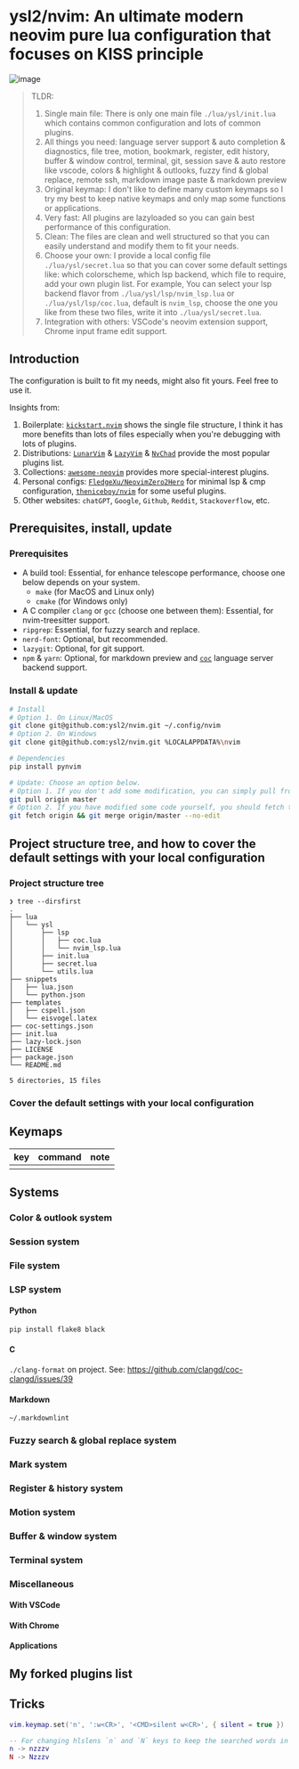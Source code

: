 # ysl2/nvim: An ultimate modern neovim pure lua configuration that focuses on KISS principle

![image](https://github.com/ysl2/nvim/assets/39717545/71741871-8792-4ac8-be7b-fe82504c315f)

> TLDR:
>
> 1. Single main file: There is only one main file `./lua/ysl/init.lua` which contains common configuration and lots of common plugins.
> 2. All things you need: language server support & auto completion & diagnostics, file tree, motion, bookmark, register, edit history, buffer & window control, terminal, git, session save & auto restore like vscode, colors & highlight & outlooks, fuzzy find & global replace, remote ssh, markdown image paste & markdown preview
> 3. Original keymap: I don't like to define many custom keymaps so I try my best to keep native keymaps and only map some functions or applications.
> 4. Very fast: All plugins are lazyloaded so you can gain best performance of this configuration.
> 5. Clean: The files are clean and well structured so that you can easily understand and modify them to fit your needs.
> 6. Choose your own: I provide a local config file `./lua/ysl/secret.lua` so that you can cover some default settings like: which colorscheme, which lsp backend, which file to require, add your own plugin list. For example, You can select your lsp backend flavor from `./lua/ysl/lsp/nvim_lsp.lua` or `./lua/ysl/lsp/coc.lua`, default is `nvim_lsp`, choose the one you like from these two files, write it into `./lua/ysl/secret.lua`.
> 7. Integration with others: VSCode's neovim extension support, Chrome input frame edit support.

## Introduction

The configuration is built to fit my needs, might also fit yours. Feel free to use it.

Insights from:

1. Boilerplate: [`kickstart.nvim`](https://github.com/nvim-lua/kickstart.nvim) shows the single file structure, I think it has more benefits than lots of files especially when you're debugging with lots of plugins.
2. Distributions: [`LunarVim`](https://github.com/LunarVim/LunarVim) & [`LazyVim`](https://github.com/LazyVim/LazyVim) & [`NvChad`](https://github.com/NvChad/NvChad) provide the most popular plugins list.
3. Collections: [`awesome-neovim`](https://github.com/rockerBOO/awesome-neovim) provides more special-interest plugins.
4. Personal configs: [`FledgeXu/NeovimZero2Hero`](https://github.com/FledgeXu/NeovimZero2Hero) for minimal lsp & cmp configuration, [`theniceboy/nvim`](https://github.com/theniceboy/nvim) for some useful plugins.
5. Other websites: `chatGPT`, `Google`, `Github`, `Reddit`, `Stackoverflow`, etc.

## Prerequisites, install, update

### Prerequisites

- A build tool: Essential, for enhance telescope performance, choose one below depends on your system.
  - `make` (for MacOS and Linux only)
  - `cmake` (for Windows only)
- A C compiler `clang` or `gcc` (choose one between them): Essential, for nvim-treesitter support.
- `ripgrep`: Essential, for fuzzy search and replace.
- `nerd-font`: Optional, but recommended.
- `lazygit`: Optional, for git support.
- `npm` & `yarn`: Optional, for markdown preview and [`coc`](https://github.com/neoclide/coc.nvim) language server backend support.

### Install & update

```bash
# Install
# Option 1. On Linux/MacOS
git clone git@github.com:ysl2/nvim.git ~/.config/nvim
# Option 2. On Windows
git clone git@github.com:ysl2/nvim.git %LOCALAPPDATA%\nvim

# Dependencies
pip install pynvim

# Update: Choose an option below.
# Option 1. If you don't add some modification, you can simply pull from the origin url.
git pull origin master
# Option 2. If you have modified some code yourself, you should fetch then you might need to merge your configuration with origin url
git fetch origin && git merge origin/master --no-edit
```

## Project structure tree, and how to cover the default settings with your local configuration

### Project structure tree

```text
❯ tree --dirsfirst
.
├── lua
│   └── ysl
│       ├── lsp
│       │   ├── coc.lua
│       │   └── nvim_lsp.lua
│       ├── init.lua
│       ├── secret.lua
│       └── utils.lua
├── snippets
│   ├── lua.json
│   └── python.json
├── templates
│   ├── cspell.json
│   └── eisvogel.latex
├── coc-settings.json
├── init.lua
├── lazy-lock.json
├── LICENSE
├── package.json
└── README.md

5 directories, 15 files
```

### Cover the default settings with your local configuration

## Keymaps

|key| command | note |
|---|---| --- |
||||

## Systems

### Color & outlook system

### Session system

### File system

### LSP system

#### Python

```bash
pip install flake8 black
```

#### C

`./clang-format` on project. See: https://github.com/clangd/coc-clangd/issues/39

#### Markdown

`~/.markdownlint`

### Fuzzy search & global replace system

### Mark system

### Register & history system

### Motion system

### Buffer & window system

### Terminal system

### Miscellaneous

#### With VSCode

#### With Chrome

#### Applications

## My forked plugins list

## Tricks

```lua
vim.keymap.set('n', ':w<CR>', '<CMD>silent w<CR>', { silent = true })

-- For changing hlslens `n` and `N` keys to keep the searched words in the middle line of screen.
n -> nzzzv
N -> Nzzzv
```

